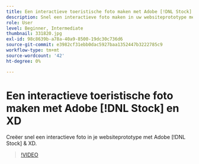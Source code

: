 ```yaml
---
title: Een interactieve toeristische foto maken met Adobe [!DNL Stock] en XD
description: Snel een interactieve foto maken in uw websiteprototype met Adobe [!DNL Stock] & XD
role: User
level: Beginner, Intermediate
thumbnail: 331820.jpg
exl-id: 98c8639b-a78a-40a9-8500-19dc30c736d6
source-git-commit: e3982cf31ebb0dac5927baa1352447b3222785c9
workflow-type: tm+mt
source-wordcount: '42'
ht-degree: 0%

---
```


# Een interactieve toeristische foto maken met Adobe [!DNL Stock] en XD

Creëer snel een interactieve foto in je websiteprototype met Adobe [!DNL Stock] &amp; XD.

>[!VIDEO](https://video.tv.adobe.com/v/331820?hidetitle=true)

